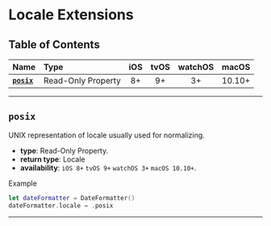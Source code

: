 # Locale Extensions


## Table of Contents

| Name | Type | iOS | tvOS | watchOS | macOS |
|:--- | :--- | :---: | :---: | :---: | :---: |
| [**`posix`**](#int) | Read-Only Property | 8+ | 9+ | 3+ | 10.10+ |


---


## `posix`
UNIX representation of locale usually used for normalizing.

 - **type**: Read-Only Property.
 - **return type**: Locale
 - **availability**: `iOS 8+` `tvOS 9+` `watchOS 3+` `macOS 10.10+`.

Example

```swift
let dateFormatter = DateFormatter()
dateFormatter.locale = .posix
```


---
